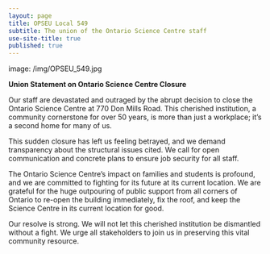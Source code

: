 ```yaml
---
layout: page
title: OPSEU Local 549
subtitle: The union of the Ontario Science Centre staff
use-site-title: true
published: true
---
```

image: /img/OPSEU_549.jpg

**Union Statement on Ontario Science Centre Closure**

Our staff are devastated and outraged by the abrupt decision to close the Ontario Science Centre at 770 Don Mills Road. This cherished institution, a community cornerstone for over 50 years, is more than just a workplace; it’s a second home for many of us. 

This sudden closure has left us feeling betrayed, and we demand transparency about the structural issues cited. We call for open communication and concrete plans to ensure job security for all staff. 

The Ontario Science Centre’s impact on families and students is profound, and we are committed to fighting for its future at its current location. We are grateful for the huge outpouring of public support from all corners of Ontario to re-open the building immediately, fix the roof, and keep the Science Centre in its current location for good.

Our resolve is strong. We will not let this cherished institution be dismantled without a fight. We urge all stakeholders to join us in preserving this vital community resource.


<!--stackedit_data:
eyJoaXN0b3J5IjpbMTY4MDE4Nzg4Nl19
-->
